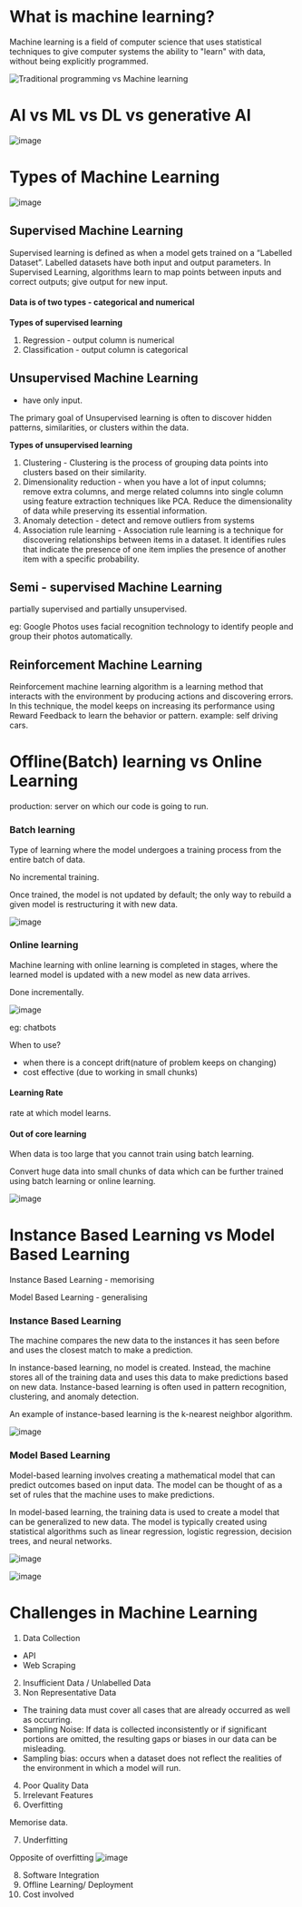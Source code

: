 # What is machine learning? 
Machine learning is a field of computer science that uses statistical techniques to give computer systems the ability to "learn" with data, without being explicitly programmed.

![Traditional programming vs Machine learning](https://github.com/user-attachments/assets/9e503178-f54f-43b4-ba72-051c94a89d28)

# AI vs ML vs DL vs generative AI
![image](https://github.com/user-attachments/assets/96a24ede-dfc9-4162-b6dd-f7e554881c02)

# Types of Machine Learning
![image](https://github.com/user-attachments/assets/d247ab3d-8730-4a09-bd92-b94017ad7ea4)

## Supervised Machine Learning
Supervised learning is defined as when a model gets trained on a “Labelled Dataset”. Labelled datasets have both input and output parameters. In Supervised Learning, algorithms learn to map points between inputs and correct outputs; give output for new input.
#### Data is of two types - categorical and numerical

**Types of supervised learning**
1. Regression - output column is numerical
2. Classification - output column is categorical 

## Unsupervised Machine Learning
- have only input.

The primary goal of Unsupervised learning is often to discover hidden patterns, similarities, or clusters within the data.

**Types of unsupervised learning**
1. Clustering - Clustering is the process of grouping data points into clusters based on their similarity.
2. Dimensionality reduction - when you have a lot of input columns; remove extra columns, and merge related columns into single column using feature extraction techniques like PCA. Reduce the dimensionality of data while preserving its essential information.
3. Anomaly detection - detect and remove outliers from systems
4. Association rule learning - Association rule learning is a technique for discovering relationships between items in a dataset. It identifies rules that indicate the presence of one item implies the presence of another item with a specific probability.

## Semi - supervised Machine Learning
partially supervised and partially unsupervised.

eg: Google Photos uses facial recognition technology to identify people and group their photos automatically.

## Reinforcement Machine Learning
Reinforcement machine learning algorithm is a learning method that interacts with the environment by producing actions and discovering errors. In this technique, the model keeps on increasing its performance using Reward Feedback to learn the behavior or pattern. example: self driving cars.

# Offline(Batch) learning vs Online Learning
production: server on which our code is going to run.
### Batch learning
Type of learning where the model undergoes a training process from the entire batch of data.

No incremental training.

Once trained, the model is not updated by default; the only way to rebuild a given model is restructuring it with new data.

![image](https://github.com/user-attachments/assets/7cdebe32-7d5b-49c6-a551-021f6cbfa070)

### Online learning
Machine learning with online learning is completed in stages, where the learned model is updated with a new model as new data arrives.

Done incrementally.

![image](https://github.com/user-attachments/assets/840da2a9-3949-4338-ab15-e0d3e846efce)

eg: chatbots

When to use?
- when there is a concept drift(nature of problem keeps on changing)
- cost effective (due to working in small chunks)

#### Learning Rate
rate at which model learns.

#### Out of core learning
When data is too large that you cannot train using batch learning.

Convert huge data into small chunks of data which can be further trained using batch learning or online learning.

![image](https://github.com/user-attachments/assets/da094cc1-8bb0-4ec9-8afe-66b2b1df326e)


# Instance Based Learning vs Model Based Learning
Instance Based Learning - memorising

Model Based Learning - generalising

### Instance Based Learning 
The machine compares the new data to the instances it has seen before and uses the closest match to make a prediction.

In instance-based learning, no model is created. Instead, the machine stores all of the training data and uses this data to make predictions based on new data. Instance-based learning is often used in pattern recognition, clustering, and anomaly detection.

An example of instance-based learning is the k-nearest neighbor algorithm.

![image](https://github.com/user-attachments/assets/e7393420-26f7-408c-8907-a72dc5073d7f)


### Model Based Learning
Model-based learning involves creating a mathematical model that can predict outcomes based on input data. The model can be thought of as a set of rules that the machine uses to make predictions.

In model-based learning, the training data is used to create a model that can be generalized to new data. The model is typically created using statistical algorithms such as linear regression, logistic regression, decision trees, and neural networks.

![image](https://github.com/user-attachments/assets/82834343-435a-4fb3-987c-27249d453174)

![image](https://github.com/user-attachments/assets/1f640901-5b31-4c68-8e08-8f490ed4b3be)


# Challenges in Machine Learning
1. Data Collection
- API
- Web Scraping
2. Insufficient Data / Unlabelled Data
3. Non Representative Data
- The training data must cover all cases that are already occurred as well as occurring.
- Sampling Noise: If data is collected inconsistently or if significant portions are omitted, the resulting gaps or biases in our data can be misleading.
- Sampling bias: occurs when a dataset does not reflect the realities of the environment in which a model will run.
4. Poor Quality Data
5. Irrelevant Features
6. Overfitting

Memorise data.

7. Underfitting

Opposite of overfitting
![image](https://github.com/user-attachments/assets/cd271d32-6c10-4b87-8c34-49f7d9880bdb)

8. Software Integration
9. Offline Learning/ Deployment
10. Cost involved
